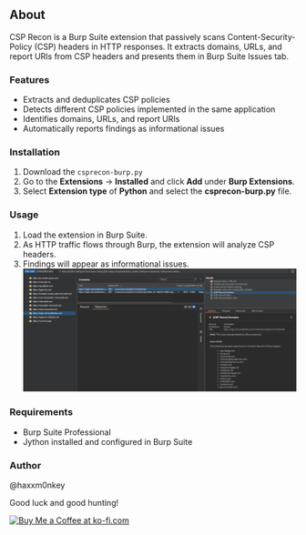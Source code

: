 ## About
CSP Recon is a Burp Suite extension that passively scans Content-Security-Policy (CSP) headers in HTTP responses. It extracts domains, URLs, and report URIs from CSP headers and presents them in Burp Suite Issues tab.


### Features

- Extracts and deduplicates CSP policies
- Detects different CSP policies implemented in the same application
- Identifies domains, URLs, and report URIs
- Automatically reports findings as informational issues

### Installation
1. Download the `csprecon-burp.py`
2. Go to the **Extensions** -> **Installed** and click **Add** under **Burp Extensions**.
3. Select **Extension type** of **Python** and select the **csprecon-burp.py** file.

### Usage

1. Load the extension in Burp Suite.
2. As HTTP traffic flows through Burp, the extension will analyze CSP headers.
3. Findings will appear as informational issues.
![](images/csprecon-demo.png)


### Requirements

- Burp Suite Professional
- Jython installed and configured in Burp Suite


### Author
@haxxm0nkey

Good luck and good hunting!


<a href='https://ko-fi.com/haxxm0nkey' target='_blank'><img height='36' style='border:0px;height:36px;' src='https://storage.ko-fi.com/cdn/kofi2.png?v=3' border='0' alt='Buy Me a Coffee at ko-fi.com' /></a>
